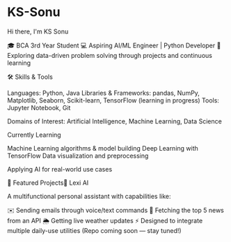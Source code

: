 # KS-Sonu

Hi there, I'm KS Sonu 

🎓 BCA 3rd Year Student
💻 Aspiring AI/ML Engineer | Python Developer
🚀 Exploring data-driven problem solving through projects and continuous learning

🛠️ Skills & Tools

Languages: Python, Java
Libraries & Frameworks: pandas, NumPy, Matplotlib, Seaborn, Scikit-learn, TensorFlow (learning in progress)
Tools: Jupyter Notebook, Git

Domains of Interest: Artificial Intelligence, Machine Learning, Data Science


Currently Learning

Machine Learning algorithms & model building
Deep Learning with TensorFlow
Data visualization and preprocessing

Applying AI for real-world use cases

📌 Featured Projects🔹 Lexi AI

A multifunctional personal assistant with capabilities like:

✉️ Sending emails through voice/text commands
📰 Fetching the top 5 news from an API
🌦️ Getting live weather updates
⚡ Designed to integrate multiple daily-use utilities
(Repo coming soon — stay tuned!)
